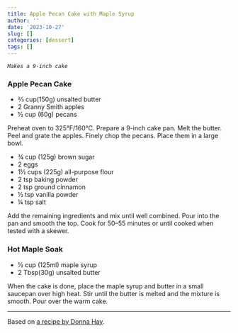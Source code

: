 ```yaml
---
title: Apple Pecan Cake with Maple Syrup
author: ''
date: '2023-10-27'
slug: []
categories: [dessert]
tags: []
---
```

_`Makes a 9-inch cake`_

### Apple Pecan Cake
- ⅔ cup(150g) unsalted butter
- 2 Granny Smith apples
- ½ cup (60g) pecans

Preheat oven to 325°F/160°C. Prepare a 9-inch cake pan.
Melt the butter. Peel and grate the apples. Finely chop the pecans. Place them in a large bowl.

- ¾ cup (125g) brown sugar
- 2 eggs
- 1½ cups (225g) all-purpose flour
- 2 tsp baking powder
- 2 tsp ground cinnamon
- ½ tsp vanilla powder
- ¼ tsp salt

Add the remaining ingredients and mix until well combined. Pour into the pan and smooth the top. Cook for 50–55 minutes or until cooked when tested with a skewer.

### Hot Maple Soak
- ½ cup (125ml) maple syrup
- 2 Tbsp(30g) unsalted butter

When the cake is done, place the maple syrup and butter in a small saucepan over high heat. Stir until the butter is melted and the mixture is smooth. Pour over the warm cake.

---

Based on [a recipe by Donna Hay](https://www.donnahay.com.au/recipes/s/apple-and-pecan-cake-with-hot-maple-butter).